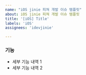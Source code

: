 ```yaml
---
name: "iOS jinie 피쳐 개발 이슈 템플릿"
about: iOS jinie 피쳐 개발 이슈 템플릿
title: '[iOS] Title'
labels: 'iOS'
assignees: 'idevjinie'

---
```


### 기능

- 세부 기능 내역 1
- 세부 기능 내역 2
